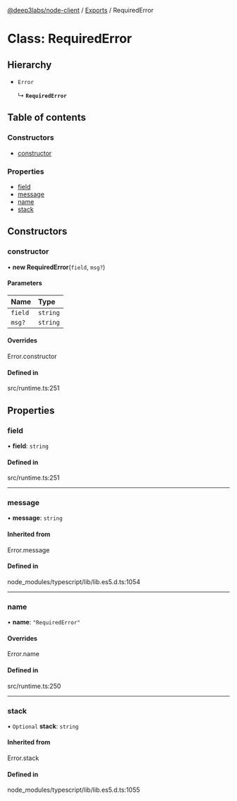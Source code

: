 [@deep3labs/node-client](../README.md) / [Exports](../modules.md) / RequiredError

# Class: RequiredError

## Hierarchy

- `Error`

  ↳ **`RequiredError`**

## Table of contents

### Constructors

- [constructor](RequiredError.md#constructor)

### Properties

- [field](RequiredError.md#field)
- [message](RequiredError.md#message)
- [name](RequiredError.md#name)
- [stack](RequiredError.md#stack)

## Constructors

### constructor

• **new RequiredError**(`field`, `msg?`)

#### Parameters

| Name | Type |
| :------ | :------ |
| `field` | `string` |
| `msg?` | `string` |

#### Overrides

Error.constructor

#### Defined in

src/runtime.ts:251

## Properties

### field

• **field**: `string`

#### Defined in

src/runtime.ts:251

___

### message

• **message**: `string`

#### Inherited from

Error.message

#### Defined in

node_modules/typescript/lib/lib.es5.d.ts:1054

___

### name

• **name**: ``"RequiredError"``

#### Overrides

Error.name

#### Defined in

src/runtime.ts:250

___

### stack

• `Optional` **stack**: `string`

#### Inherited from

Error.stack

#### Defined in

node_modules/typescript/lib/lib.es5.d.ts:1055
